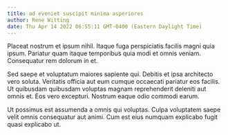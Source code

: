 ```yaml
---
title: ad eveniet suscipit minima asperiores
author: Rene Witting
date: Thu Apr 14 2022 06:55:11 GMT-0400 (Eastern Daylight Time)
---
```

Placeat nostrum et ipsum nihil. Itaque fuga perspiciatis facilis magni quia ipsum. Pariatur quam itaque temporibus quia modi et omnis veniam. Consequatur rem dolorum in et.

 Sed saepe et voluptatum maiores sapiente qui. Debitis et ipsa architecto vero soluta. Veritatis officia aut eum cumque occaecati pariatur eos facilis. Ut quibusdam quibusdam voluptas magnam reprehenderit deleniti aut omnis et. Eos vero excepturi. Nostrum eaque odio commodi earum.

 Ut possimus est assumenda a omnis qui voluptas. Culpa voluptatem saepe velit omnis consequatur aut animi. Cum est eius numquam explicabo fugit quasi explicabo ut.